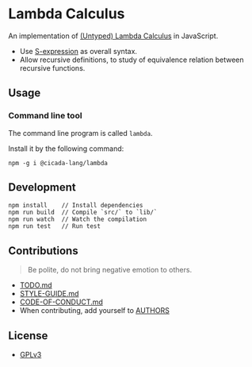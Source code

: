 # Lambda Calculus

An implementation of [(Untyped) Lambda Calculus](https://en.wikipedia.org/wiki/Lambda_calculus) in JavaScript.

- Use [S-expression](https://github.com/cicada-lang/sexp) as overall syntax.
- Allow recursive definitions, to study of equivalence relation between recursive functions.

## Usage

### Command line tool

The command line program is called `lambda`.

Install it by the following command:

```
npm -g i @cicada-lang/lambda
```

## Development

```
npm install    // Install dependencies
npm run build  // Compile `src/` to `lib/`
npm run watch  // Watch the compilation
npm run test   // Run test
```

## Contributions

> Be polite, do not bring negative emotion to others.

- [TODO.md](TODO.md)
- [STYLE-GUIDE.md](STYLE-GUIDE.md)
- [CODE-OF-CONDUCT.md](CODE-OF-CONDUCT.md)
- When contributing, add yourself to [AUTHORS](AUTHORS)

## License

- [GPLv3](LICENSE)

